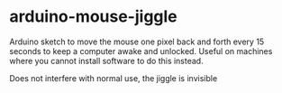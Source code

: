 # arduino-mouse-jiggle


Arduino sketch to move the mouse one pixel back and forth every 15 seconds to keep a computer awake and unlocked.
Useful on machines where you cannot install software to do this instead.

Does not interfere with normal use, the jiggle is invisible
